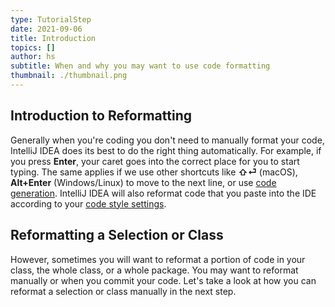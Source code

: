 ```yaml
---
type: TutorialStep
date: 2021-09-06
title: Introduction
topics: []
author: hs
subtitle: When and why you may want to use code formatting
thumbnail: ./thumbnail.png
---
```


## Introduction to Reformatting
Generally when you're coding you don't need to manually format your code, IntelliJ IDEA does its best to do the right thing automatically. For example, if you press **Enter**, your caret goes into the correct place for you to start typing. The same applies if we use other shortcuts like **⇧⏎** (macOS), **Alt+Enter** (Windows/Linux) to move to the next line, or use [code generation](https://blog.jetbrains.com/idea/2020/05/code-generation/). IntelliJ IDEA will also reformat code that you paste into the IDE according to your [code style settings](https://www.jetbrains.com/help/idea/configuring-code-style.html). 

## Reformatting a Selection or Class
However, sometimes you will want to reformat a portion of code in your class, the whole class, or a whole package. You may want to reformat manually or when you commit your code. Let's take a look at how you can reformat a selection or class manually in the next step. 
